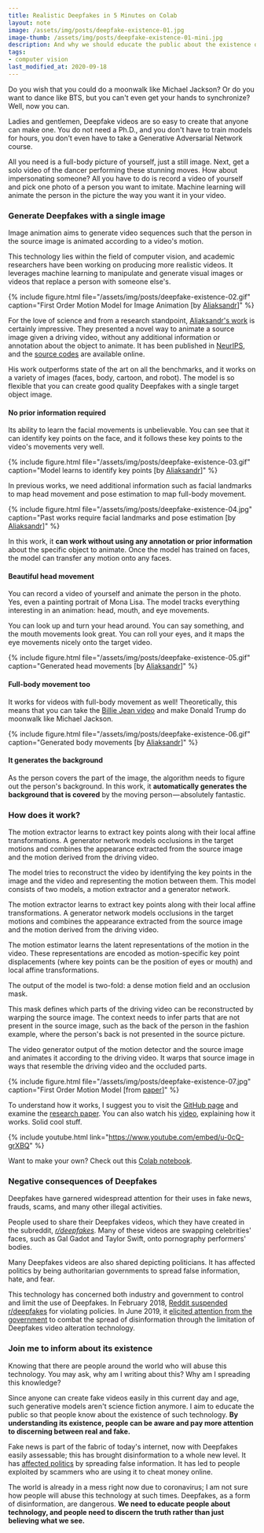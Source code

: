 ```yaml
---
title: Realistic Deepfakes in 5 Minutes on Colab
layout: note
image: /assets/img/posts/deepfake-existence-01.jpg
image-thumb: /assets/img/posts/deepfake-existence-01-mini.jpg
description: And why we should educate the public about the existence of such technology
tags:
- computer vision
last_modified_at: 2020-09-18
---
```


Do you wish that you could do a moonwalk like Michael Jackson? Or do you want to dance like BTS, but you can't even get your hands to synchronize? Well, now you can. 

Ladies and gentlemen, Deepfake videos are so easy to create that anyone can make one. You do not need a Ph.D., and you don't have to train models for hours, you don't even have to take a Generative Adversarial Network course.

All you need is a full-body picture of yourself, just a still image. Next, get a solo video of the dancer performing these stunning moves. How about impersonating someone? All you have to do is record a video of yourself and pick one photo of a person you want to imitate. Machine learning will animate the person in the picture the way you want it in your video.

### Generate Deepfakes with a single image

Image animation aims to generate video sequences such that the person in the source image is animated according to a video's motion.

This technology lies within the field of computer vision, and academic researchers have been working on producing more realistic videos. It leverages machine learning to manipulate and generate visual images or videos that replace a person with someone else's.

{% include figure.html
  file="/assets/img/posts/deepfake-existence-02.gif"
  caption="First Order Motion Model for Image Animation [by [Aliaksandr](https://aliaksandrsiarohin.github.io/first-order-model-website/)]"
%}

For the love of science and from a research standpoint, [Aliaksandr's work](https://aliaksandrsiarohin.github.io/first-order-model-website/) is certainly impressive. They presented a novel way to animate a source image given a driving video, without any additional information or annotation about the object to animate. It has been published in [NeurIPS](http://papers.nips.cc/paper/8935-first-order-motion-model-for-image-animation), and the [source codes](https://github.com/AliaksandrSiarohin/first-order-model) are available online.

His work outperforms state of the art on all the benchmarks, and it works on a variety of images (faces, body, cartoon, and robot). The model is so flexible that you can create good quality Deepfakes with a single target object image.

#### No prior information required

Its ability to learn the facial movements is unbelievable. You can see that it can identify key points on the face, and it follows these key points to the video's movements very well.

{% include figure.html
  file="/assets/img/posts/deepfake-existence-03.gif"
  caption="Model learns to identify key points [by [Aliaksandr](https://aliaksandrsiarohin.github.io/first-order-model-website/)]"
%}

In previous works, we need additional information such as facial landmarks to map head movement and pose estimation to map full-body movement.

{% include figure.html
  file="/assets/img/posts/deepfake-existence-04.jpg"
  caption="Past works require facial landmarks and pose estimation [by [Aliaksandr](https://aliaksandrsiarohin.github.io/first-order-model-website/)]"
%}

In this work, it **can work without using any annotation or prior information** about the specific object to animate. Once the model has trained on faces, the model can transfer any motion onto any faces.

#### Beautiful head movement

You can record a video of yourself and animate the person in the photo. Yes, even a painting portrait of Mona Lisa. The model tracks everything interesting in an animation: head, mouth, and eye movements.

You can look up and turn your head around. You can say something, and the mouth movements look great. You can roll your eyes, and it maps the eye movements nicely onto the target video.

{% include figure.html
  file="/assets/img/posts/deepfake-existence-05.gif"
  caption="Generated head movements [by [Aliaksandr](https://aliaksandrsiarohin.github.io/first-order-model-website/)]"
%}

#### Full-body movement too

It works for videos with full-body movement as well! Theoretically, this means that you can take the [Billie Jean video](https://www.youtube.com/watch?v=b6pomaq30Gg) and make Donald Trump do moonwalk like Michael Jackson.

{% include figure.html
  file="/assets/img/posts/deepfake-existence-06.gif"
  caption="Generated body movements [by [Aliaksandr](https://aliaksandrsiarohin.github.io/first-order-model-website/)]"
%}

#### It generates the background

As the person covers the part of the image, the algorithm needs to figure out the person's background. In this work, it **automatically generates the background that is covered** by the moving person — absolutely fantastic.

### How does it work?

The motion extractor learns to extract key points along with their local affine transformations. A generator network models occlusions in the target motions and combines the appearance extracted from the source image and the motion derived from the driving video.

The model tries to reconstruct the video by identifying the key points in the image and the video and representing the motion between them. This model consists of two models, a motion extractor and a generator network. 

The motion extractor learns to extract key points along with their local affine transformations. A generator network models occlusions in the target motions and combines the appearance extracted from the source image and the motion derived from the driving video.

The motion estimator learns the latent representations of the motion in the video. These representations are encoded as motion-specific key point displacements (where key points can be the position of eyes or mouth) and local affine transformations. 

The output of the model is two-fold: a dense motion field and an occlusion mask. 

This mask defines which parts of the driving video can be reconstructed by warping the source image. The context needs to infer parts that are not present in the source image, such as the back of the person in the fashion example, where the person's back is not presented in the source picture.

The video generator output of the motion detector and the source image and animates it according to the driving video. It warps that source image in ways that resemble the driving video and the occluded parts.

{% include figure.html
  file="/assets/img/posts/deepfake-existence-07.jpg"
  caption="First Order Motion Model [from [paper](http://papers.nips.cc/paper/8935-first-order-motion-model-for-image-animation)]"
%}

To understand how it works, I suggest you to visit the [GitHub page](https://aliaksandrsiarohin.github.io/first-order-model-website/) and examine the [research paper](http://papers.nips.cc/paper/8935-first-order-motion-model-for-image-animation). You can also watch his [video](https://www.youtube.com/watch?v=u-0cQ-grXBQ), explaining how it works. Solid cool stuff.

{% include youtube.html
  link="https://www.youtube.com/embed/u-0cQ-grXBQ"
%}

Want to make your own? Check out this [Colab notebook](https://colab.research.google.com/github/AliaksandrSiarohin/first-order-model/blob/master/demo.ipynb).

### Negative consequences of Deepfakes

Deepfakes have garnered widespread attention for their uses in fake news, frauds, scams, and many other illegal activities.

People used to share their Deepfakes videos, which they have created in the subreddit, [_r/deepfakes_](https://www.reddit.com/r/deepfakes). Many of these videos are swapping celebrities' faces, such as Gal Gadot and Taylor Swift, onto pornography performers' bodies.

Many Deepfakes videos are also shared depicting politicians. It has affected politics by being authoritarian governments to spread false information, hate, and fear.

This technology has concerned both industry and government to control and limit the use of Deepfakes. In February 2018, [Reddit suspended r/deepfakes](https://www.vice.com/en_us/article/neqb98/reddit-shuts-down-deepfakes) for violating policies. In June 2019, it [elicited attention from the government](https://www.congress.gov/bill/116th-congress/house-bill/3230) to combat the spread of disinformation through the limitation of Deepfakes video alteration technology.

### Join me to inform about its existence

Knowing that there are people around the world who will abuse this technology. You may ask, why am I writing about this? Why am I spreading this knowledge?

Since anyone can create fake videos easily in this current day and age, such generative models aren't science fiction anymore. I aim to educate the public so that people know about the existence of such technology. **By understanding its existence, people can be aware and pay more attention to discerning between real and fake.**

Fake news is part of the fabric of today's internet, now with Deepfakes easily assessable; this has brought disinformation to a whole new level. It has [affected politics](https://www.ft.com/content/4bf4277c-f527-11e9-a79c-bc9acae3b654) by spreading false information. It has led to people exploited by scammers who are using it to cheat money online.

The world is already in a mess right now due to coronavirus; I am not sure how people will abuse this technology at such times. Deepfakes, as a form of disinformation, are dangerous. **We need to educate people about technology, and people need to discern the truth rather than just believing what we see.**
